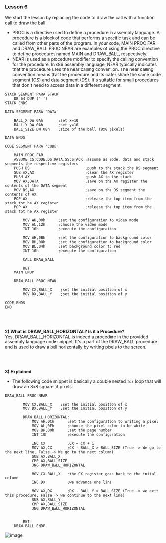 ### Lesson 6

We start the lesson by replacing the code to draw the call with a function call to draw the ball.<br/>
- PROC is a directive used to define a procedure in assembly language. A procedure is a block of code that performs a specific task and can be called from other parts of the program. In your code, MAIN PROC FAR and DRAW_BALL PROC NEAR are examples of using the PROC directive to define procedures named MAIN and DRAW_BALL, respectively.
- NEAR is used as a procedure modifier to specify the calling convention for the procedure. In x86 assembly language, NEAR typically indicates that the procedure uses the near calling convention. The near calling convention means that the procedure and its caller share the same code segment (CS) and data segment (DS). It's suitable for small procedures that don't need to access data in a different segment.
```
STACK SEGMENT PARA STACK
    DB 64 DUP (' ')
STACK ENDS

DATA SEGMENT PARA 'DATA'

    BALL_X DW 0Ah       ;set x=10
    BALL_Y DW 0Ah       ;set y=10
    BALL_SIZE DW 08h    ;size of the ball (8x8 pixels)

DATA ENDS

CODE SEGMENT PARA 'CODE'

    MAIN PROC FAR
    ASSUME CS:CODE,DS:DATA,SS:STACK ;assume as code, data and stack segments the respective registers
    PUSH DS                         ;push to the stack the DS segment
    SUB AX,AX                       ;clean the AX register
    PUSH AX                         ;push AX to the stack
    MOV AX,DATA                     ;save on the AX register the contents of the DATA segment
    MOV DS,AX                       ;save on the DS segment the contents of AX
    POP AX                          ;release the top item from the stack tot he AX register
    POP AX                          ;release the top item from the stack tot he AX register

        MOV AH,00h      ;set the configuration to video mode
        MOV AL,12h      ;choose the video mode
        INT 10h         ;execute the configuration

        MOV AH,0Bh      ;set the configuration to background color
        MOV BH,00h      ;set the configuration to background color
        MOV BL,04h      ;set background color to red
        INT 10h         ;execute the configuration

        CALL DRAW_BALL

        RET
    MAIN ENDP

    DRAW_BALL PROC NEAR

        MOV CX,BALL_X    ;set the initial position of x
        MOV DX,BALL_Y    ;set the initial position of y

CODE ENDS
END
```

<br/>
<br/>

**2) What is DRAW_BALL_HORIZONTAL? Is it a Procedure?**<br/>
Yes, DRAW_BALL_HORIZONTAL is indeed a procedure in the provided assembly language code snippet. It's a part of the DRAW_BALL procedure and is used to draw a ball horizontally by writing pixels to the screen.

<br/>
<br/>

**3) Explained**<br/>
- The following code snippet is basically a double nested `for` loop that will draw an 8x8 square of pixels.
```
DRAW_BALL PROC NEAR

        MOV CX,BALL_X    ;set the initial position of x
        MOV DX,BALL_Y    ;set the initial position of y

        DRAW_BALL_HORIZONTAL:
            MOV AH,0Ch      ;set the configuration to writing a pixel
            MOV AL,0Fh      ;choose the pixel color to be white
            MOV BH,00h      ;set the page number
            INT 10h         ;execute the configuration

            INC CX          ;CX = CX + 1
            MOV AX,CX       ;CX - BALL_X > BALL_SIZE (True -> We go to the next line, False -> We go to the next column)
            SUB AX,BALL_X
            CMP AX,BALL_SIZE
            JNG DRAW_BALL_HORIZONTAL

            MOV CX,BALL_X   ;the CX register goes back to the inital column
            INC DX          ;we advance one line
            
            MOV AX,DX       ;DX - BALL_Y > BALL_SIZE (True -> we exit this procedure, False -> we continue to the next line)
            SUB AX,BALL_Y
            CMP AX,BALL_SIZE
            JNG DRAW_BALL_HORIZONTAL            


        RET
    DRAW_BALL ENDP
```

![image](https://github.com/JoshMorrison99/MASMPong/assets/25315255/5bb8ba95-8286-477d-b64a-1c6b2e384e14)

